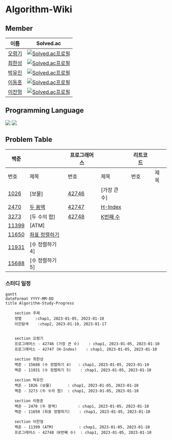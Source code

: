 # Algorithm-Wiki

## Member
|이름|Solved.ac|
|--|--|
|[오령기](https://github.com/ryeongee)|[![Solved.ac프로필](http://mazassumnida.wtf/api/mini/generate_badge?boj=ryeongee21)](https://solved.ac/)|
|[최한성](https://github.com/hansung0904)|[![Solved.ac프로필](http://mazassumnida.wtf/api/mini/generate_badge?boj=hsgod)](https://solved.ac/)|
|[박유진](https://github.com/Iam-YJ)|[![Solved.ac프로필](http://mazassumnida.wtf/api/mini/generate_badge?boj=yujin353)](https://solved.ac/)|
|[이동훈](https://github.com/darkblose)|[![Solved.ac프로필](http://mazassumnida.wtf/api/mini/generate_badge?boj=darkblose)](https://solved.ac/darkblose)|
|[이찬형](https://github.com/LEECHANHYUNG)|[![Solved.ac프로필](http://mazassumnida.wtf/api/mini/generate_badge?boj=lch7215)](https://solved.ac/)|

## Programming Language
<img src="https://img.shields.io/badge/java-007396?style=for-the-badge&logo=java&logoColor=white">
<img src="https://img.shields.io/badge/JavaScript-F7DF1E?style=for-the-badge&logo=JavaScript&logoColor=black">

## Problem Table

| 백준                                           |                                                                                                                                                | 프로그래머스                                                             |                                                                                                                              | 리트코드 |      |
|------------------------------------------------|------------------------------------------------------------------------------------------------------------------------------------------------|--------------------------------------------------------------------------|------------------------------------------------------------------------------------------------------------------------------|----------|------|
| 번호                                           | 제목                                                                                                                                             | 번호                                                                     | 제목                                                                                                                           | 번호     | 제목 |
| [1026](https://www.acmicpc.net/problem/1026)   | [보물]                                                                                                                                           | [42746](https://school.programmers.co.kr/learn/courses/30/lessons/42746) | [가장 큰 수]                                                                                                                     |          |      |
| [2470](https://www.acmicpc.net/problem/2470)   | [두 용액](https://github.com/Hell-O-Algorithm/Algorithm-Wiki/blob/main/Baekjoon/Donghun/src/main/java/com/algorithm/baekjun/sort/No2470.java)     | [42747](https://school.programmers.co.kr/learn/courses/30/lessons/42747) | [H-Index](https://github.com/Hell-O-Algorithm/Algorithm-Wiki/blob/main/Programmers/Ryeongee/Programmers%20(lv2)%20H-index.java)                                                                                                                  |          |      |
| [3273](https://www.acmicpc.net/problem/3273)   | [두 수의 합]                                                                                                                                       | [42748](https://school.programmers.co.kr/learn/courses/30/lessons/42748) | [K번째 수](https://github.com/Hell-O-Algorithm/Algorithm-Wiki/blob/main/Programmers/Ryeongee/K%EB%B2%88%EC%A7%B8%EC%88%98.java) |          |      |
| [11399](https://www.acmicpc.net/problem/11399) | [ATM]                                                                                                                                          |                                                                          |                                                                                                                              |          |      |
| [11650](https://www.acmicpc.net/problem/11650) | [좌표 정렬하기](https://github.com/Hell-O-Algorithm/Algorithm-Wiki/blob/main/Baekjoon/Donghun/src/main/java/com/algorithm/baekjun/sort/No11650.java) |                                                                          |                                                                                                                              |          |      |
| [11931](https://www.acmicpc.net/problem/11931) | [수 정렬하기 4]                                                                                                                                     |                                                                          |                                                                                                                              |          |      |
| [15688](https://www.acmicpc.net/problem/15688) | [수 정렬하기 5]                                                                                                                                     |                                                                          |                                                                                                                              |          |      |

### 스터디 일정

```mermaid
gantt
dateFormat YYYY-MM-DD
title Algorithm-Study-Progress

    section 주제
    정렬      :chap1, 2023-01-05, 2023-01-10
    이진탐색    :chap2, 2023-01-10, 2023-01-17
    

    section 오령기
    프로그래머스 - 42746 (가장 큰 수)    : chap1, 2023-01-05, 2023-01-10
    프로그래머스 - 42747 (H-Index)    : chap1, 2023-01-05, 2023-01-10

    section 최한성
    백준 - 15688 (수 정렬하기 4)   : chap1, 2023-01-05, 2023-01-10
    백준 - 11931 (수 정렬하기 5)    : chap1, 2023-01-05, 2023-01-10
    
    section 박유진
    백준 - 1026 (보물)       : chap1, 2023-01-05, 2023-01-10
    백준 - 3273 (두 수의 합)  : chap1, 2023-01-05, 2023-01-10
    
    section 이동훈
    백준 - 2470 (두 용액)         : chap1, 2023-01-05, 2023-01-10
    백준 - 11650 (좌표 정렬하기)    : chap1, 2023-01-05, 2023-01-10
    
    section 이찬형
    백준 - 11399 (ATM)           : chap1, 2023-01-05, 2023-01-10
    프로그래머스 - 42748 (K번째 수)  : chap1, 2023-01-05, 2023-01-10

```

